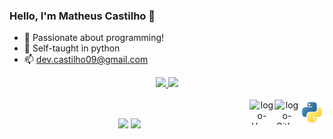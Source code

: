 ### Hello, I'm Matheus Castilho 👋

- 🔭 Passionate about programming!
- 🌱 Self-taught in python
- 📫 dev.castilho09@gmail.com

<div align="center">
  <a href="https://github.com/MatheusCastilho09">
  <img height="170em" src="https://github-readme-stats.vercel.app/api?username=MatheusCastilho09&show_icons=true&theme=cobalt&include_all_commits=true&count_private=true"/>
  <img height="170em" src="https://github-readme-stats.vercel.app/api/top-langs/?username=MatheusCastilho09&layout=compact&langs_count=7&theme=cobalt"/>
    
    
  <div style="display: inline_block"><br>
  <img align="right" alt="logo-Python" height="40" width="40" src="https://raw.githubusercontent.com/devicons/devicon/master/icons/python/python-original.svg">
  <img align="right" alt="logo-Github" height="40" width="40" src="https://cdn.jsdelivr.net/gh/devicons/devicon/icons/github/github-original.svg" />
  <img align="right" alt="logo-Vscode" height="40" width="40" src="https://cdn.jsdelivr.net/gh/devicons/devicon/icons/vscode/vscode-original.svg" />
  </div>
  
##
    
   <div> 
  <a href = "mailto:dev.castilho09@gmail.com"><img src="https://img.shields.io/badge/-Gmail-%23333?style=for-the-badge&logo=gmail&logoColor=white" target="_blank"></a>
  <a href="https://www.linkedin.com/in/matheus-castilho-a7a207203/" target="_blank"><img src="https://img.shields.io/badge/-LinkedIn-%230077B5?style=for-the-badge&logo=linkedin&logoColor=white" target="_blank"></a> 
  
</div>

